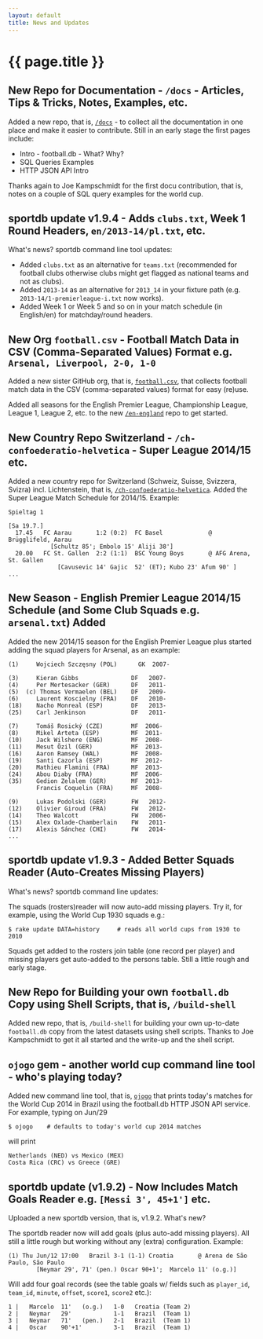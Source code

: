 ```yaml
---
layout: default
title: News and Updates
---
```


# {{ page.title }}


## New Repo for Documentation - `/docs` - Articles, Tips & Tricks, Notes, Examples, etc.

Added a new repo, that is, [`/docs`](https://github.com/openfootball/docs)  - to collect 
all the documentation in one place and make it easier to contribute.
Still in an early stage the first pages include: 

- Intro - football.db - What? Why? 
- SQL Queries Examples 
- HTTP JSON API Intro 

Thanks again to Joe Kampschmidt for the first docu contribution, 
that is, notes on a couple of SQL query examples for the world cup.


## sportdb update v1.9.4 - Adds `clubs.txt`, Week 1 Round Headers, `en/2013-14/pl.txt`, etc.

What's news? sportdb command line tool updates:

- Added `clubs.txt` as an alternative for `teams.txt` (recommended for football clubs
    otherwise clubs might get flagged as national teams and not as clubs). 
- Added `2013-14` as an alternative for `2013_14` in your 
    fixture path (e.g. `2013-14/1-premierleague-i.txt` now works).
- Added Week 1 or Week 5 and so on in your match schedule (in 
    English/en) for matchday/round headers. 


## New Org `football.csv` - Football Match Data in CSV (Comma-Separated Values) Format e.g. `Arsenal, Liverpool, 2-0, 1-0`

Added a new sister GitHub org, that is, [`football.csv`](https://github.com/footballcsv),
that collects football match data in the CSV (comma-separated  values) format for easy (re)use. 

Added all seasons for the English Premier League, Championship League, League 1, League 2, etc.
to the new [`/en-england`](https://github.com/footballcsv/en-england) repo to get started.



## New Country Repo Switzerland - `/ch-confoederatio-helvetica` - Super League 2014/15 etc.

Added a new country repo for Switzerland (Schweiz, Suisse, Svizzera, Svizra)
incl. Lichtenstein, that is, 
[`/ch-confoederatio-helvetica`](https://github.com/openfootball/ch-confoederatio-helvetica).
Added the Super League Match Schedule for 2014/15. Example: 

~~~
Spieltag 1 

[Sa 19.7.] 
  17.45   FC Aarau       1:2 (0:2)  FC Basel             @ Brügglifeld, Aarau
            [Schultz 85'; Embolo 15' Aliji 38'] 
  20.00   FC St. Gallen  2:2 (1:1)  BSC Young Boys       @ AFG Arena, St. Gallen
              [Cavusevic 14' Gajic  52' (ET); Kubo 23' Afum 90' ] 
...
~~~


## New Season - English Premier League 2014/15 Schedule (and Some Club Squads e.g. `arsenal.txt`) Added

Added the new 2014/15 season for the English Premier League plus
started adding the squad players for Arsenal, as an example: 

~~~
(1)     Wojciech Szczęsny (POL)      GK  2007-

(3)     Kieran Gibbs               DF   2007-
(4)     Per Mertesacker (GER)      DF   2011-
(5)  (c) Thomas Vermaelen (BEL)    DF   2009-
(6)     Laurent Koscielny (FRA)    DF   2010- 
(18)    Nacho Monreal (ESP)        DF   2013- 
(25)    Carl Jenkinson             DF   2011- 

(7)     Tomáš Rosický (CZE)        MF  2006-  
(8)     Mikel Arteta (ESP)         MF  2011-
(10)    Jack Wilshere (ENG)        MF  2008-
(11)    Mesut Özil (GER)           MF  2013-
(16)    Aaron Ramsey (WAL)         MF  2008-
(19)    Santi Cazorla (ESP)        MF  2012-
(20)    Mathieu Flamini (FRA)      MF  2013-
(24)    Abou Diaby (FRA)           MF  2006-
(35)    Gedion Zelalem (GER)       MF  2013-
        Francis Coquelin (FRA)     MF  2008-

(9)     Lukas Podolski (GER)       FW   2012-
(12)    Olivier Giroud (FRA)       FW   2012-
(14)    Theo Walcott               FW   2006-
(15)    Alex Oxlade-Chamberlain    FW   2011-
(17)    Alexis Sánchez (CHI)       FW   2014-
...
~~~

## sportdb update v1.9.3 - Added Better Squads Reader (Auto-Creates Missing Players)

What's news? sportdb command line updates: 

The squads (rosters)reader will now auto-add missing players.
Try it, for example, using the World Cup 1930 squads e.g.:

~~~
$ rake update DATA=history     # reads all world cups from 1930 to 2010 
~~~

Squads get added to the rosters join table (one record per player) 
and missing players get auto-added to the persons table. Still a little rough and early stage.



## New Repo for Building your own `football.db` Copy using Shell Scripts, that is, `/build-shell`

Added new repo, that is, `/build-shell` for building your own up-to-date `football.db` copy
from the latest datasets using shell scripts.
Thanks to Joe Kampschmidt to get it all started and the write-up and the shell script.



## `ojogo` gem - another world cup command line tool - who's playing today?

Added new command line tool, that is, [`ojogo`](https://github.com/sportdb/ojogo.ruby)
that prints today's matches for the World Cup 2014 in Brazil
using the football.db HTTP JSON API service. For example, typing on Jun/29 

~~~
$ ojogo    # defaults to today's world cup 2014 matches 
~~~

will print 

~~~
Netherlands (NED) vs Mexico (MEX) 
Costa Rica (CRC) vs Greece (GRE) 
~~~


## sportdb update (v1.9.2) - Now Includes Match Goals Reader e.g. `[Messi 3', 45+1']` etc.

Uploaded a new sportdb version, that is, v1.9.2. What's new? 

The sportdb reader now will add goals (plus auto-add missing 
players). All still a little rough but working without any (extra) configuration. Example: 

~~~
(1) Thu Jun/12 17:00   Brazil 3-1 (1-1) Croatia       @ Arena de São Paulo, São Paulo
        [Neymar 29', 71' (pen.) Oscar 90+1';  Marcelo 11' (o.g.)] 
~~~

Will add four goal records (see the table goals w/ fields such as 
`player_id`, `team_id`, `minute`, `offset`, `score1`, `score2` etc.): 

~~~
1 |   Marcelo  11'   (o.g.)   1-0   Croatia (Team 2) 
2 |   Neymar   29'            1-1   Brazil  (Team 1) 
3 |   Neymar   71'   (pen.)   2-1   Brazil  (Team 1) 
4 |   Oscar    90'+1'         3-1   Brazil  (Team 1)
~~~


